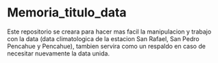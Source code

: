 # Memoria_titulo_data

Este repositorio se creara para hacer mas facil la manipulacion y trabajo con la data (data climatologica de la estacion San Rafael, San Pedro Pencahue y Pencahue), tambien servira como un respaldo en caso de necesitar nuevamente la data unida.
